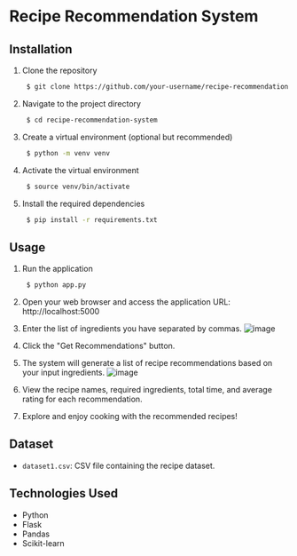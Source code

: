 # Recipe Recommendation System

## Installation

1. Clone the repository
     ```bash
      $ git clone https://github.com/your-username/recipe-recommendation-system.git

2. Navigate to the project directory
     ```bash
      $ cd recipe-recommendation-system
     
3. Create a virtual environment (optional but recommended)
     ```bash
      $ python -m venv venv

4. Activate the virtual environment
     ```bash
      $ source venv/bin/activate

5. Install the required dependencies
     ```bash
      $ pip install -r requirements.txt

## Usage

1. Run the application
     ```bash
      $ python app.py

2. Open your web browser and access the application
URL: http://localhost:5000

3. Enter the list of ingredients you have separated by commas.
   ![image](https://github.com/anushkapatil18/DishDiscovery/assets/72657551/77ae6835-6e0e-46f2-ab3b-4761b62143b7)



4. Click the "Get Recommendations" button.

5. The system will generate a list of recipe recommendations based on your input ingredients.
     ![image](https://github.com/anushkapatil18/DishDiscovery/assets/72657551/a33ea3f6-b0d6-40be-a197-4ef11a539189)


6. View the recipe names, required ingredients, total time, and average rating for each recommendation.

7. Explore and enjoy cooking with the recommended recipes!

## Dataset

- `dataset1.csv`: CSV file containing the recipe dataset.

## Technologies Used

- Python
- Flask
- Pandas
- Scikit-learn
